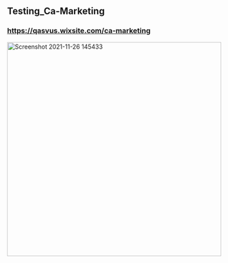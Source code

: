 ## Testing_Ca-Marketing
### https://qasvus.wixsite.com/ca-marketing

<img width="500" alt="Screenshot 2021-11-26 145433" src="https://user-images.githubusercontent.com/90708778/143625645-0bbed69e-0952-40ca-ab34-68b7b511dccb.png">
